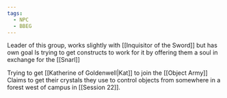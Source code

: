 ```yaml
---
tags:
  - NPC
  - BBEG
---
```

Leader of this group, works slightly with [[Inquisitor of the Sword]] but has own goal 
Is trying to get constructs to work for it by offering them a soul in exchange for the [[Snarl]]

Trying to get [[Katherine of Goldenwell|Kat]] to join the [[Object Army]]
Claims to get their crystals they use to control objects from somewhere in a forest west of campus in [[Session 22]]. 